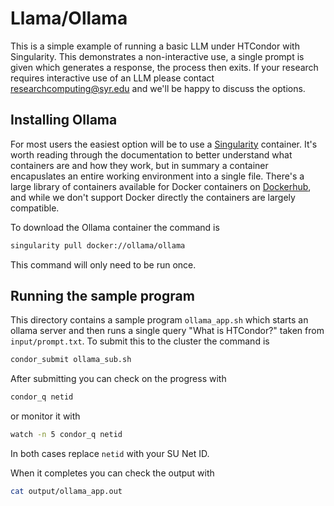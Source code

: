 # Llama/Ollama

This is a simple example of running a basic LLM under HTCondor with Singularity.  This 
demonstrates a non-interactive use, a single prompt is given which generates a response,
the process then exits.  If your research requires interactive use of an LLM please contact 
researchcomputing@syr.edu and we'll be happy to discuss the options.


## Installing Ollama

For most users the easiest option will be to use a
[Singularity](https://docs.sylabs.io/guides/3.5/user-guide/introduction.html)
container.  It's worth reading through the documentation to better understand
what containers are and how they work, but in summary a container encapuslates
an entire working environment into a single file.  There's a large library of
containers available for Docker containers on
[Dockerhub](https://hub.docker.com/), and while we don't support Docker
directly the containers are largely compatible.

To download the Ollama container the command is

```bash
singularity pull docker://ollama/ollama
```

This command will only need to be run once.

## Running the sample program

This directory contains a sample program `ollama_app.sh` which starts an ollama
server and then runs a single query "What is HTCondor?" taken from
`input/prompt.txt`.  To submit this to the cluster the command is

```bash
condor_submit ollama_sub.sh
```

After submitting you can check on the progress with

```bash
condor_q netid
```

or monitor it with

```bash
watch -n 5 condor_q netid
```

In both cases replace `netid` with your SU Net ID.

When it completes you can check the output with

```bash
cat output/ollama_app.out
```

